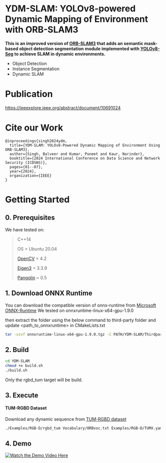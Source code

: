 # YDM-SLAM: YOLOv8-powered Dynamic Mapping of Environment with ORB-SLAM3

**This is an improved version of [ORB-SLAM3](https://github.com/UZ-SLAMLab/ORB_SLAM3) that adds an semantic mask-based object detection segmentation module implemented with [YOLOv8-Seg](https://docs.ultralytics.com/tasks/segment/) to achieve SLAM in dynamic environments.**
- Object Detection
- Instance Segmentation
- Dynamic SLAM

# Publication
https://ieeexplore.ieee.org/abstract/document/10691024

# Cite our Work
```
@inproceedings{singh2024ydm,
  title={YDM-SLAM: YOLOv8-Powered Dynamic Mapping of Environment Using ORB-SLAM3},
  author={Singh, Balveer and Kumar, Puneet and Kaur, Narinder},
  booktitle={2024 International Conference on Data Science and Network Security (ICDSNS)},
  pages={01--07},
  year={2024},
  organization={IEEE}
}
```

# Getting Started

## 0. Prerequisites

We have tested on:

> C++14
> 
> OS = Ubuntu 20.04
> 
> [OpenCV](http://opencv.org) = 4.2
> 
> [Eigen3](http://eigen.tuxfamily.org/index.php?title=Main_Page) = 3.3.9
>
> [Pangolin](https://github.com/stevenlovegrove/Pangolin) = 0.5
>


## 1. Download ONNX Runtime

You can download the compatible version of onnx-runtime from [Microsoft ONNX-Runtime](https://github.com/microsoft/onnxruntime/releases/)
We tested on onnxruntime-linux-x64-gpu-1.9.0

then extract the folder using the below command to third-party folder and update <path_to_onnxruntime> in CMakeLists.txt
```bash
tar -xzvf onnxruntime-linux-x64-gpu-1.9.0.tgz -C PATH/YDM-SLAM/Thirdparty
```

## 2. Build
```bash
cd YDM-SLAM
chmod +x build.sh
./build.sh
```

Only the rgbd_tum target will be build.

## 3. Execute

#### TUM-RGBD Dataset
Download any dynamic sequence from [TUM-RGBD dataset](https://cvg.cit.tum.de/data/datasets/rgbd-dataset)

```bash
./Examples/RGB-D/rgbd_tum Vocabulary/ORBvoc.txt Examples/RGB-D/TUMX.yaml PATH_TO_SEQUENCE_FOLDER ASSOCIATIONS_FILE
```

## 4. Demo
[![Watch the Demo Video Here](https://github.com/user-attachments/assets/91f1dc26-fd0d-4b2b-8218-9372cc1c0ee7)](https://youtu.be/J7V5pD78oNM)

